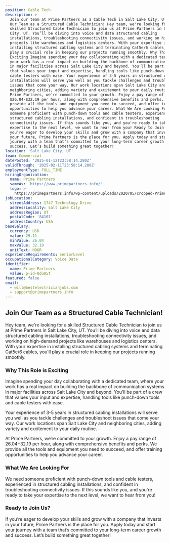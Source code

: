```yaml
---
position: Cable Tech
description: >-
  Join our team at Prime Partners as a Cable Tech in Salt Lake City, UT. Join
  Our Team as a Structured Cable Technician! Hey team, we're looking for a
  skilled Structured Cable Technician to join us at Prime Partners in Salt Lake
  City, UT. You’ll be diving into voice and data structured cabling
  installations, troubleshooting connectivity issues, and working on high-demand
  projects like warehouses and logistics centers. With your expertise in
  installing structured cabling systems and terminating Cat5e/6 cables, you'll
  play a crucial role in keeping our projects running smoothly. Why This Role is
  Exciting Imagine spending your day collaborating with a dedicated team, where
  your work has a real impact on building the backbone of communication systems
  in major facilities across Salt Lake City and beyond. You'll be part of a crew
  that values your input and expertise, handling tools like punch-down tools and
  cable testers with ease. Your experience of 3-5 years in structured cabling
  installations will serve you well as you tackle challenges and troubleshoot
  issues that come your way. Our work locations span Salt Lake City and
  neighboring cities, adding variety and excitement to your daily routine. At
  Prime Partners, we’re committed to your growth. Enjoy a pay range of
  $26.04-$32.19 per hour, along with comprehensive benefits and perks. We
  provide all the tools and equipment you need to succeed, and offer training
  opportunities to help you advance your career. What We Are Looking For We need
  someone proficient with punch-down tools and cable testers, experienced in
  structured cabling installations, and confident in troubleshooting
  connectivity issues. If this sounds like you, and you're ready to take your
  expertise to the next level, we want to hear from you! Ready to Join Us? If
  you’re eager to develop your skills and grow with a company that invests in
  your future, Prime Partners is the place for you. Apply today and start your
  journey with a team that’s committed to your long-term career growth and
  success. Let’s build something great together!
location: 'Salt Lake City, UT'
team: Commercial
datePosted: '2025-01-12T23:58:14.280Z'
validThrough: '2025-02-11T23:58:14.280Z'
employmentType: FULL_TIME
hiringOrganization:
  name: Prime Partners
  sameAs: 'https://www.primepartners.info/'
  logo: >-
    https://primepartners.info/wp-content/uploads/2020/05/cropped-Prime-Partners-Logo-NO-BG-1-1.png
jobLocation:
  streetAddress: 1747 Technology Drive
  addressLocality: Salt Lake City
  addressRegion: UT
  postalCode: '84101'
  addressCountry: USA
baseSalary:
  currency: USD
  value: 29.11
  minValue: 26.04
  maxValue: 32.19
  unitText: HOUR
experienceRequirements: seniorLevel
occupationalCategory: Voice Data
identifier:
  name: Prime Partners
  value: p-id-0du05t
featured: false
email:
  - will@bestelectricianjobs.com
  - support@primepartners.info
---
```




## Join Our Team as a Structured Cable Technician!

Hey team, we're looking for a skilled Structured Cable Technician to join us at Prime Partners in Salt Lake City, UT. You’ll be diving into voice and data structured cabling installations, troubleshooting connectivity issues, and working on high-demand projects like warehouses and logistics centers. With your expertise in installing structured cabling systems and terminating Cat5e/6 cables, you'll play a crucial role in keeping our projects running smoothly.

### Why This Role is Exciting

Imagine spending your day collaborating with a dedicated team, where your work has a real impact on building the backbone of communication systems in major facilities across Salt Lake City and beyond. You'll be part of a crew that values your input and expertise, handling tools like punch-down tools and cable testers with ease. 

Your experience of 3-5 years in structured cabling installations will serve you well as you tackle challenges and troubleshoot issues that come your way. Our work locations span Salt Lake City and neighboring cities, adding variety and excitement to your daily routine.

At Prime Partners, we’re committed to your growth. Enjoy a pay range of $26.04-$32.19 per hour, along with comprehensive benefits and perks. We provide all the tools and equipment you need to succeed, and offer training opportunities to help you advance your career.

### What We Are Looking For

We need someone proficient with punch-down tools and cable testers, experienced in structured cabling installations, and confident in troubleshooting connectivity issues. If this sounds like you, and you're ready to take your expertise to the next level, we want to hear from you!

### Ready to Join Us?

If you’re eager to develop your skills and grow with a company that invests in your future, Prime Partners is the place for you. Apply today and start your journey with a team that’s committed to your long-term career growth and success. Let’s build something great together!